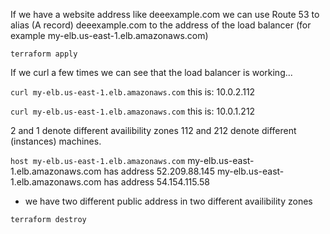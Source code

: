 If we have a website address like deeexample.com
we can use Route 53 to alias (A record) deeexample.com to the
address of the load balancer (for example my-elb.us-east-1.elb.amazonaws.com)

`terraform apply`

If we curl a few times we can see that the load balancer is working...

`curl my-elb.us-east-1.elb.amazonaws.com`
this is: 10.0.2.112

`curl my-elb.us-east-1.elb.amazonaws.com`
this is: 10.0.1.212

2 and 1 denote different availibility zones
112 and 212 denote different (instances) machines.

`host my-elb.us-east-1.elb.amazonaws.com`
my-elb.us-east-1.elb.amazonaws.com has address 52.209.88.145
my-elb.us-east-1.elb.amazonaws.com has address 54.154.115.58

- we have two different public address in two different availibility zones

`terraform destroy`
